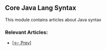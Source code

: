 ## Core Java Lang Syntax

This module contains articles about Java syntax

### Relevant Articles: 


- [[<-- Prev]](/core-java-modules/core-java-lang-syntax-2)
